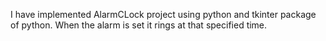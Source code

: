  I have implemented AlarmCLock project using python and tkinter package of python.
 When the alarm is set it rings at that specified time.
